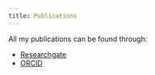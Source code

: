 ```yaml
---
title: Publications
---
```


All my publications can be found through:

- [Researchgate](https://www.researchgate.net/profile/Amy_Brown6)
- [ORCID](https://orcid.org/0000-0003-4520-2485)
